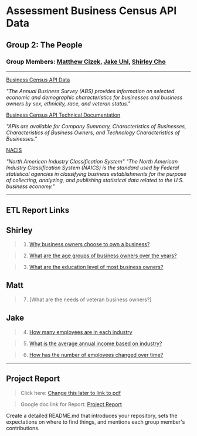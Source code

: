 # Assessment Business Census API Data

## Group 2: The People

### Group Members: [Matthew Cizek](https://github.com/MattCizek), [Jake Uhl](https://github.com/Jake-Uhl), [Shirley Cho](https://github.com/snowwly)
---
[Business Census API Data](https://www.census.gov/data/developers/data-sets/abs.2019.html)

*"The Annual Business Survey (ABS) provides information on selected economic and demographic characteristics for businesses and business owners by sex, ethnicity, race, and veteran status."*

[Business Census API Technical Documentation](https://www.census.gov/programs-surveys/abs/technical-documentation/api.2019.html#list-tab-702748516)

*"APIs are available for Company Summary, Characteristics of Businesses, Characteristics of Business Owners, and Technology Characteristics of Businesses."*

[NACIS](https://www.census.gov/naics/?input=61&chart=2017)

*"North American Industry Classification System"*
*"The North American Industry Classification System (NAICS) is the standard used by Federal statistical agencies in classifying business establishments for the purpose of collecting, analyzing, and publishing statistical data related to the U.S. business economy."*

---
## ETL Report Links

## Shirley 

>1. [Why business owners choose to own a business?](./Shirley/Q1ETL.ipynb)

>2. [What are the age groups of business owners over the years?](./Shirley/Q2ETL.ipynb)

>3. [What are the education level of most business owners?](./Shirley/Q3ETL.ipynb)

## Matt

>7. [What are the needs of veteran business owners?]

## Jake

>4. [How many employees are in each industry](./Jake/questions_4_and_5.ipynb)

>5. [What is the average annual income based on industry?](./Jake/questions_4_and_5.ipynb)

>6. [How has the number of employees changed over time?](./Jake/question_6.ipynb)

---
## Project Report

>Click here: [Change this later to link to pdf](./main.ipynb)

>Google doc link for Report: [Project Report](https://docs.google.com/document/d/1LbhfqXlMJH1DAMvxRMfqI9Fi7UxrOiV5cc1WKhu2Ja4/edit)

Create a detailed README.md that introduces your repository, sets the expectations on where to find things, and mentions each group member's contributions.
